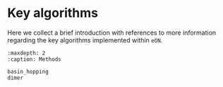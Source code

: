 # Key algorithms

Here we collect a brief introduction with references to more information
regarding the key algorithms implemented within `eON`.

```{toctree}
:maxdepth: 2
:caption: Methods

basin_hopping
dimer
```
